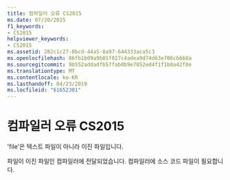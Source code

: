 ```yaml
---
title: 컴파일러 오류 CS2015
ms.date: 07/20/2015
f1_keywords:
- CS2015
helpviewer_keywords:
- CS2015
ms.assetid: 282c1c27-0bcd-44a5-8a97-644333aca5c3
ms.openlocfilehash: 86fb1b09a9b01f027c4adea9d74d63e706cb668a
ms.sourcegitcommit: 9b552addadfb57fab0b9e7852ed4f1f1b8a42f8e
ms.translationtype: MT
ms.contentlocale: ko-KR
ms.lasthandoff: 04/23/2019
ms.locfileid: "61652301"
---
```

# <a name="compiler-error-cs2015"></a>컴파일러 오류 CS2015
'file'은 텍스트 파일이 아니라 이진 파일입니다.  
  
 파일이 이진 파일인 컴파일러에 전달되었습니다. 컴파일러에 소스 코드 파일이 필요합니다.
